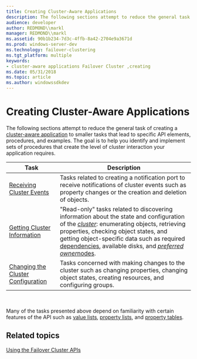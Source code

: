 ```yaml
---
title: Creating Cluster-Aware Applications
description: The following sections attempt to reduce the general task of creating a cluster-aware application to smaller tasks that lead to specific API elements, procedures, and examples.
audience: developer
author: REDMOND\\markl
manager: REDMOND\\markl
ms.assetid: 90b1b234-7d3c-4ffb-8a42-2704e9a3671d
ms.prod: windows-server-dev
ms.technology: failover-clustering
ms.tgt_platform: multiple
keywords:
- cluster-aware applications Failover Cluster ,creating
ms.date: 05/31/2018
ms.topic: article
ms.author: windowssdkdev
---
```


# Creating Cluster-Aware Applications

The following sections attempt to reduce the general task of creating a [cluster-aware application](cluster-aware-applications.md) to smaller tasks that lead to specific API elements, procedures, and examples. The goal is to help you identify and implement sets of procedures that create the level of cluster interaction your application requires.



| Task                                                                         | Description                                                                                                                                                                                                                                                                                                                                                                                               |
|------------------------------------------------------------------------------|-----------------------------------------------------------------------------------------------------------------------------------------------------------------------------------------------------------------------------------------------------------------------------------------------------------------------------------------------------------------------------------------------------------|
| [Receiving Cluster Events](receiving-cluster-events.md)                     | Tasks related to creating a notification port to receive notifications of cluster events such as property changes or the creation and deletion of objects.                                                                                                                                                                                                                                                |
| [Getting Cluster Information](getting-cluster-information.md)               | "Read-only" tasks related to discovering information about the state and configuration of the [*cluster*](c-gly.md#-wolf-cluster-gly): enumerating objects, retrieving properties, checking object states, and getting object-specific data such as required [dependencies](resource-dependencies.md), available disks, and [*preferred owner*](p-gly.md#-wolf-preferred-owner-gly)[nodes](nodes.md). |
| [Changing the Cluster Configuration](changing-the-cluster-configuration.md) | Tasks concerned with making changes to the cluster such as changing properties, changing object states, creating resources, and configuring groups.                                                                                                                                                                                                                                                       |



 

Many of the tasks presented above depend on familiarity with certain features of the API such as [value lists](value-lists.md), [property lists](property-lists.md), and [property tables](property-tables.md).

## Related topics

<dl> <dt>

[Using the Failover Cluster APIs](using-the-server-cluster-api.md)
</dt> </dl>

 

 




